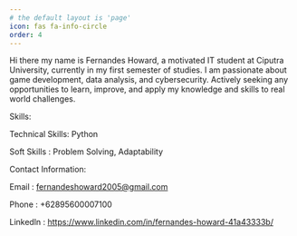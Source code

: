 ```yaml
---
# the default layout is 'page'
icon: fas fa-info-circle
order: 4
---
```



Hi there my name is Fernandes Howard, a motivated IT student at Ciputra University, currently in my first semester of studies. I am passionate about game development, data analysis, and cybersecurity. Actively seeking any opportunities to learn, improve, and apply my knowledge and skills to real world challenges.

Skills:

Technical Skills: Python

Soft Skills     : Problem Solving, Adaptability

Contact Information:

Email    : fernandeshoward2005@gmail.com

Phone    : +62895600007100

Linkedln : https://www.linkedin.com/in/fernandes-howard-41a43333b/